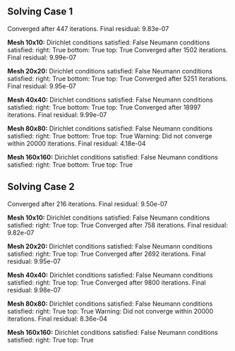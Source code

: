 ## Solving Case 1

Converged after 447 iterations. Final residual: 9.83e-07

**Mesh 10x10:**
Dirichlet conditions satisfied: False
Neumann conditions satisfied:
  right: True
  bottom: True
  top: True
Converged after 1502 iterations. Final residual: 9.99e-07

**Mesh 20x20:**
Dirichlet conditions satisfied: False
Neumann conditions satisfied:
  right: True
  bottom: True
  top: True
Converged after 5251 iterations. Final residual: 9.95e-07

**Mesh 40x40:**
Dirichlet conditions satisfied: False
Neumann conditions satisfied:
  right: True
  bottom: True
  top: True
Converged after 18997 iterations. Final residual: 9.99e-07

**Mesh 80x80:**
Dirichlet conditions satisfied: False
Neumann conditions satisfied:
  right: True
  bottom: True
  top: True
Warning: Did not converge within 20000 iterations. Final residual: 4.18e-04

**Mesh 160x160:**
Dirichlet conditions satisfied: False
Neumann conditions satisfied:
  right: True
  bottom: True
  top: True


## Solving Case 2

Converged after 216 iterations. Final residual: 9.50e-07

**Mesh 10x10:**
Dirichlet conditions satisfied: False
Neumann conditions satisfied:
  right: True
  top: True
Converged after 758 iterations. Final residual: 9.82e-07

**Mesh 20x20:**
Dirichlet conditions satisfied: False
Neumann conditions satisfied:
  right: True
  top: True
Converged after 2692 iterations. Final residual: 9.95e-07

**Mesh 40x40:**
Dirichlet conditions satisfied: False
Neumann conditions satisfied:
  right: True
  top: True
Converged after 9800 iterations. Final residual: 9.98e-07

**Mesh 80x80:**
Dirichlet conditions satisfied: False
Neumann conditions satisfied:
  right: True
  top: True
Warning: Did not converge within 20000 iterations. Final residual: 8.36e-04

**Mesh 160x160:**
Dirichlet conditions satisfied: False
Neumann conditions satisfied:
  right: True
  top: True



